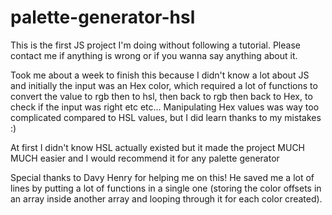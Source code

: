 # palette-generator-hsl
This is the first JS project I'm doing without following a tutorial. Please contact me if anything is wrong or if you wanna say anything about it.

Took me about a week to finish this because I didn't know a lot about JS and initially the input was an Hex color, which required a lot of functions to convert the value to rgb then to hsl, then back to rgb then back to Hex, to check if the input was right etc etc... Manipulating Hex values was way too complicated compared to HSL values, but I did learn thanks to my mistakes :)

At first I didn't know HSL actually existed but it made the project MUCH MUCH easier and I would recommend it for any palette generator

Special thanks to Davy Henry for helping me on this! He saved me a lot of lines by putting a lot of functions in a single one (storing the color offsets in an array inside another array and looping through it for each color created).
